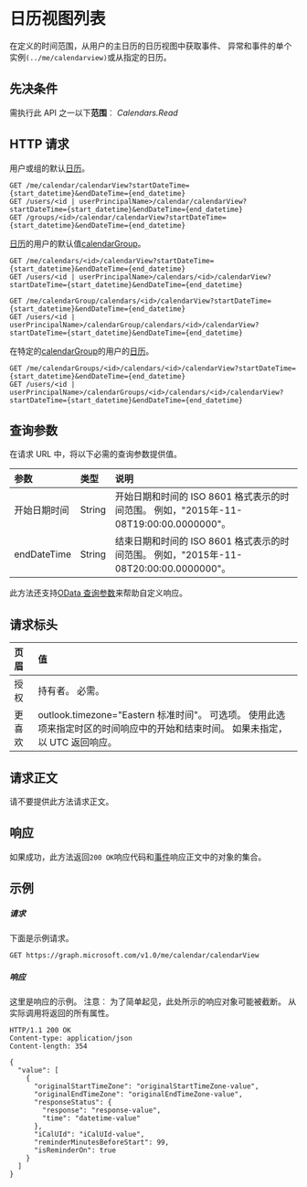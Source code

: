 # <a name="list-calendarview"></a>日历视图列表

在定义的时间范围，从用户的主日历的日历视图中获取事件、 异常和事件的单个实例`(../me/calendarview)`或从指定的日历。

## <a name="prerequisites"></a>先决条件
需执行此 API 之一以下**范围**︰ *Calendars.Read*

## <a name="http-request"></a>HTTP 请求
<!-- { "blockType": "ignored" } -->
用户或组的默认[日历](../resources/calendar.md)。
```http
GET /me/calendar/calendarView?startDateTime={start_datetime}&endDateTime={end_datetime}
GET /users/<id | userPrincipalName>/calendar/calendarView?startDateTime={start_datetime}&endDateTime={end_datetime}
GET /groups/<id>/calendar/calendarView?startDateTime={start_datetime}&endDateTime={end_datetime}
```

[日历](../resources/calendar.md)的用户的默认值[calendarGroup](../resources/calendargroup.md)。
```http
GET /me/calendars/<id>/calendarView?startDateTime={start_datetime}&endDateTime={end_datetime}
GET /users/<id | userPrincipalName>/calendars/<id>/calendarView?startDateTime={start_datetime}&endDateTime={end_datetime}

GET /me/calendarGroup/calendars/<id>/calendarView?startDateTime={start_datetime}&endDateTime={end_datetime}
GET /users/<id | userPrincipalName>/calendarGroup/calendars/<id>/calendarView?startDateTime={start_datetime}&endDateTime={end_datetime}
```

在特定的[calendarGroup](../resources/calendargroup.md)的用户的[日历](../resources/calendar.md)。
```http
GET /me/calendarGroups/<id>/calendars/<id>/calendarView?startDateTime={start_datetime}&endDateTime={end_datetime}
GET /users/<id | userPrincipalName>/calendarGroups/<id>/calendars/<id>/calendarView?startDateTime={start_datetime}&endDateTime={end_datetime}
```

## <a name="query-parameters"></a>查询参数

在请求 URL 中，将以下必需的查询参数提供值。

| 参数    | 类型   |说明|
|:---------------|:--------|:----------|
|开始日期时间|String|开始日期和时间的 ISO 8601 格式表示的时间范围。 例如，"2015年-11-08T19:00:00.0000000"。|
|endDateTime|String|结束日期和时间的 ISO 8601 格式表示的时间范围。 例如，"2015年-11-08T20:00:00.0000000"。|

此方法还支持[OData 查询参数](http://graph.microsoft.io/docs/overview/query_parameters)来帮助自定义响应。
## <a name="request-headers"></a>请求标头
| 页眉       | 值 |
|:---------------|:--------|
| 授权  | 持有者<token>。 必需。  |
| 更喜欢  | outlook.timezone="Eastern 标准时间"。 可选项。 使用此选项来指定时区的时间响应中的开始和结束时间。 如果未指定，以 UTC 返回响应。 |

## <a name="request-body"></a>请求正文
请不要提供此方法请求正文。
## <a name="response"></a>响应
如果成功，此方法返回`200 OK`响应代码和[事件](../resources/event.md)响应正文中的对象的集合。
## <a name="example"></a>示例
##### <a name="request"></a>请求
下面是示例请求。
<!-- {
  "blockType": "request",
  "name": "get_calendarview"
}-->
```http
GET https://graph.microsoft.com/v1.0/me/calendar/calendarView
```
##### <a name="response"></a>响应
这里是响应的示例。 注意︰ 为了简单起见，此处所示的响应对象可能被截断。 从实际调用将返回的所有属性。
<!-- {
  "blockType": "response",
  "truncated": true,
  "@odata.type": "microsoft.graph.event",
  "isCollection": true
} -->
```http
HTTP/1.1 200 OK
Content-type: application/json
Content-length: 354

{
  "value": [
    {
      "originalStartTimeZone": "originalStartTimeZone-value",
      "originalEndTimeZone": "originalEndTimeZone-value",
      "responseStatus": {
        "response": "response-value",
        "time": "datetime-value"
      },
      "iCalUId": "iCalUId-value",
      "reminderMinutesBeforeStart": 99,
      "isReminderOn": true
    }
  ]
}
```

<!-- uuid: 8fcb5dbc-d5aa-4681-8e31-b001d5168d79
2015-10-25 14:57:30 UTC -->
<!-- {
  "type": "#page.annotation",
  "description": "List calendarView",
  "keywords": "",
  "section": "documentation",
  "tocPath": ""
}-->
